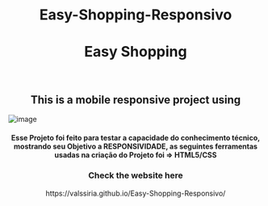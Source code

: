 <h1 align="center"> Easy-Shopping-Responsivo </h1>


<h1 align="center">
  Easy Shopping
</h1>

<br>

<h2 align="center">
  This is a mobile responsive project using
</h2>

![image](https://user-images.githubusercontent.com/118193249/231806165-731b5ed9-7180-4968-8946-4963ad876c09.png)


<h4 align="center"> Esse Projeto foi feito para testar a capacidade do conhecimento técnico, mostrando seu Objetivo a RESPONSIVIDADE, as seguintes ferramentas usadas na criação do Projeto foi => 
 HTML5/CSS
</h4>



<h3 align="center">Check the website here</h3> 

<p align="center">
  https://valssiria.github.io/Easy-Shopping-Responsivo/
</p>
